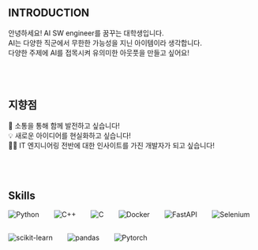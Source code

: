 ## INTRODUCTION
안녕하세요! AI SW engineer를 꿈꾸는 대학생입니다.<br />
AI는 다양한 직군에서 무한한 가능성을 지닌 아이템이라 생각합니다.<br />
다양한 주제에 AI를 접목시켜 유의미한 아웃풋을 만들고 싶어요!<br />
<br />
<br />
<br />
## 지향점
👥 소통을 통해 함께 발전하고 싶습니다!<br />
💡 새로운 아이디어를 현실화하고 싶습니다!<br />
👩‍💻 IT 엔지니어링 전반에 대한 인사이트를 가진 개발자가 되고 싶습니다!<br />
<br />
<br />
<br />

## Skills
<div style="display:flex;gap:30px;flex-wrap:wrap;">
  <img alt="Python" src="https://img.shields.io/badge/Python-3776AB.svg?&style=for-the-badge&logo=Python&logoColor=white"/>
  <img alt="C++" src="https://img.shields.io/badge/C++-00599C.svg?&style=for-the-badge&logo=C%2B%2B&logoColor=white"/>
  <img alt="C" src="https://img.shields.io/badge/C-A8B9CC.svg?&style=for-the-badge&logo=C&logoColor=white"/>
  <img alt="Docker" src="https://img.shields.io/badge/Docker-2496ED.svg?&style=for-the-badge&logo=Docker&logoColor=white"/>
  <img alt="FastAPI" src="https://img.shields.io/badge/FastAPI-009688.svg?&style=for-the-badge&logo=FastAPI&logoColor=white"/>
  <img alt="Selenium" src="https://img.shields.io/badge/Selenium-43B02A.svg?&style=for-the-badge&logo=Selenium&logoColor=white"/>
  <img alt="scikit-learn" src="https://img.shields.io/badge/scikit-learn-F7931E.svg?&style=for-the-badge&logo=scikit-learn&logoColor=white"/>
  <img alt="pandas" src="https://img.shields.io/badge/pandas-150458.svg?&style=for-the-badge&logo=pandas&logoColor=white"/>
  <img alt="Pytorch" src="https://img.shields.io/badge/Pytorch-EE4C2C.svg?&style=for-the-badge&logo=Pytorch&logoColor=white"/>

<br />
<br />
<br />
